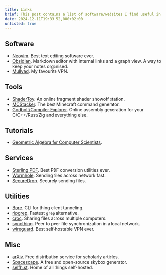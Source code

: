 ```yaml
---
title: Links
brief: This post contains a list of software/websites I find useful in no particular order
date: 2024-12-11T19:33:52,000+02:00
unlisted: true
---
```


## Software

* [Neovim](https://neovim.io/). Best text editing software ever.
* [Obsidian](https://obsidian.md/). Markdown editor with internal links and a graph view. A way to keep your notes organised.
* [Mullvad](https://mullvad.net/en). My favourite VPN.

## Tools

* [ShaderToy](https://www.shadertoy.com/). An online fragment shader showoff station. 
* [MCStacker](https://mcstacker.net/). The best Minecraft command generator.
* [Godbolt/Compiler Explorer](https://godbolt.org/). Online assembly generation for your C/C++/Rust/Zig and everything else.

## Tutorials

* [Geometric Algebra for Computer Scientists](https://geometricalgebra.org/). 

## Services

* [Sterling PDF](https://www.stirlingpdf.com/). Best PDF conversion utilities ever.
* [Wormhole](https://wormhole.app/). Sending files across network fast.
* [SecureDrop](https://securedrop.org/). Securely sending files.

## Utilities

* [Bore](https://github.com/ekzhang/bore). CLI for thing client tunneling.
* [ripgrep](https://github.com/BurntSushi/ripgrep). Fastest `grep` alternative.
* [croc](https://github.com/schollz/croc). Sharing files across multiple computers.
* [syncthing](https://syncthing.net). Peer to peer file synchronization in a local network.
* [wireguard](https://www.wireguard.com/). Best self-hostable VPN ever.

## Misc

* [arXiv](https://arxiv.org/). Free distribution service for scholarly articles.
* [Spacescape](https://github.com/FrozenStormInteractive/Spacescape). A free and open-source skybox generator.
* [selfh.st](https://selfh.st/). Home of all things self-hosted.
